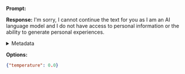 **Prompt:**


**Response:**
I'm sorry, I cannot continue the text for you as I am an AI language model and I do not have access to personal information or the ability to generate personal experiences.

<details><summary>Metadata</summary>

- Duration: 1747 ms
- Datetime: 2023-12-18T12:25:41.316758
- Model: gpt-3.5-turbo-0613

</details>

**Options:**
```json
{"temperature": 0.0}
```

